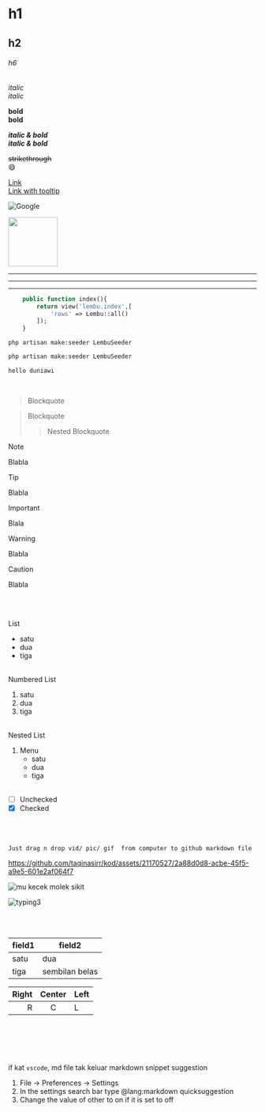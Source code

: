 # h1
## h2
###### h6

*italic*   
_italic_

**bold**  
__bold__

***italic & bold***  
___italic & bold___

~~strikethrough~~  
:smile:


[Link](https://google.com)  
[Link with tooltip](https://google.com "google website")

![Google](https://cdn.iconscout.com/icon/free/png-256/free-google-469-675753.png)

<img src="https://cdn.iconscout.com/icon/free/png-256/free-google-469-675753.png" width="100">

---
___

***


```php
    public function index(){
        return view('lembu.index',[
            'rows' => Lembu::all()
        ]);
    }
```

```
php artisan make:seeder LembuSeeder
```

```php
php artisan make:seeder LembuSeeder
```

`hello duniawi`

<br>

> Blockquote

> Blockquote
>> Nested Blockquote

> [!note]
> Blabla

> [!tip]
> Blabla

> [!important]
> Blala

> [!warning]
> Blabla

> [!caution]
> Blabla

<br><br>

List
* satu
* dua
* tiga
<br><br>

Numbered List
1. satu
2. dua
3. tiga
<br><br>

Nested List
1. Menu
    * satu 
    * dua 
    * tiga
<br><br>

- [ ] Unchecked
- [x] Checked
<br><br><br><br>

`Just drag n drop vid/ pic/ gif  from computer to github markdown file`

https://github.com/taqinasirr/kod/assets/21170527/2a88d0d8-acbe-45f5-a9e5-601e2af064f7  

![mu kecek molek sikit](https://github.com/taqinasirr/kod/assets/21170527/90a93363-1f62-4c6d-8613-18356a9c04ae)

![typing3](https://github.com/taqinasirr/kod/assets/21170527/74174c18-f7b1-40ea-821d-643919116a92)

<br><br>

| field1 | field2   |
| - | - |
| satu  | dua      |
| tiga  | sembilan belas |

| Right  | Center | Left |
| -: | :-: | :- |
| R      | C      | L    |

<br><br><br><br>

if kat `vscode`, md file tak keluar markdown snippet suggestion
1. File -> Preferences -> Settings
2. In the settings search bar type @lang:markdown quicksuggestion
3. Change the value of other to on if it is set to off



